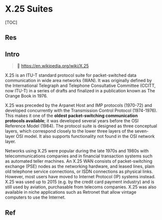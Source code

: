 # X.25 Suites

[TOC]



## Res


## Intro
> 🔗 https://en.wikipedia.org/wiki/X.25

X.25 is an ITU-T standard protocol suite for packet-switched data communication in wide area networks (WAN). It was originally defined by the International Telegraph and Telephone Consultative Committee (CCITT, now ITU-T) in a series of drafts and finalized in a publication known as The Orange Book in 1976.

X.25 was preceded by the Arpanet Host and IMP protocols (1970-72) and developed concurrently with the Transmission Control Protocol (1974-1976). This makes it one of the **oldest packet-switching communication protocols available**; it was developed several years before the OSI Reference Model (1984). The protocol suite is designed as three conceptual layers, which correspond closely to the lower three layers of the seven-layer OSI model. It also supports functionality not found in the OSI network layer.

Networks using X.25 were popular during the late 1970s and 1980s with telecommunications companies and in financial transaction systems such as automated teller machines. An X.25 WAN consists of packet-switching exchange (PSE) nodes as the networking hardware, and leased lines, plain old telephone service connections, or ISDN connections as physical links. However, most users have moved to Internet Protocol (IP) systems instead. X.25 was used up to 2015 (e.g. by the credit card payment industry) and is still used by aviation, purchasable from telecoms companies. X.25 was also available in niche applications such as Retronet that allow vintage computers to use the Internet.



## Ref
[X.25 | Wikipedia]: https://en.wikipedia.org/wiki/X.25
